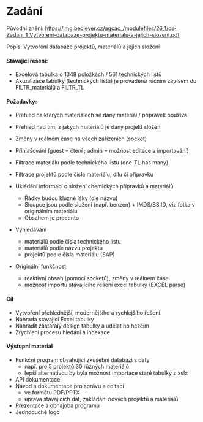 # Zadání

Původní znění: https://img.beclever.cz/agcac_/modulefiles/26_1/cs-Zadani_1_Vytvoreni-databaze-projektu-materialu-a-jejich-slozeni.pdf

Popis: Vytvoření databáze projektů, materiálů a jejich složení

#### Stávajicí řešení:
- Excelová tabulka o 1348 položkách / 561 technických listů
- Aktualizace tabulky (technických listů) je prováděna ručním zápisem do FILTR_materiálů a FILTR_TL

#### Požadavky:
- Přehled na kterých materiálech se daný materiál / přípravek používá
- Přehled nad tím, z jakých materiálů je daný projekt složen
- Změny v reálném čase na všech zařízeních (socket)
- Přihlašování (guest = čtení ; admin = možnost editace a importování)
- Filtrace materiálu podle technického listu (one-TL has many)
- Filtrace projektů podle čísla materiálu, dílu či přípravku
- Ukládání informací o složení chemických přípravků a materiálů
    - Řádky budou kluzné láky (dle názvu)
    - Sloupce jsou podle složení (např. benzen) + IMDS/BS ID, viz fotka v originálním materiálu
    - Obsahem je procento
- Vyhledávání
    - materiálů podle čísla technického listu
    - materiálů podle názvu projektu
    - projektů podle čísla materiálu (SAP)

- Originální funkčnost
    - reaktivní obsah (pomocí socketů), změny v reálném čase
    - možnost importu stávajícího řešení excel tabulky (EXCEL parse)

#### Cíl
- Vytvoření přehlednější, modernějšího a rychlejšího řešení
- Náhrada stávající Excel tabulky
- Nahradit zastaralý design tabulky a udělat ho hezčím
- Zrychlení procesu hledání a indexace

#### Výstupní materiál
- Funkční program obsahujicí zkušební databázi s daty
    - např. pro 5 projektů 30 různých materiálů
    - lepší alternativou by byla možnost importace staré tabulky z xslx
- API dokumentace
- Návod a dokumentace pro správu a editaci
    - ve formátu PDF/PPTX
    - úprava stávajicích dat, zakládání nových projektů a materiálů
- Prezentace a obhajoba programu
- Jednoduché logo

